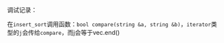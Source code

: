 调试记录：

在`insert_sort`调用函数：`bool compare(string &a, string &b)`，`iterator`类型的`j`会传给`compare`，而j会等于vec.end()

